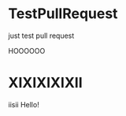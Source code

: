 TestPullRequest
===============

just test pull request

HOOOOOO


XIXIXIXIXII
===============

iisii
Hello\!
